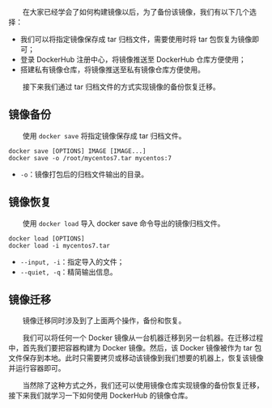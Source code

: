 　　在大家已经学会了如何构建镜像以后，为了备份该镜像，我们有以下几个选择：

- 我们可以将指定镜像保存成 tar 归档文件，需要使用时将 tar 包恢复为镜像即可；
- 登录 DockerHub 注册中心，将镜像推送至 DockerHub 仓库方便使用；
- 搭建私有镜像仓库，将镜像推送至私有镜像仓库方便使用。

　　接下来我们通过 tar 归档文件的方式实现镜像的备份恢复迁移。



## 镜像备份



　　使用 `docker save` 将指定镜像保存成 tar 归档文件。

```shell
docker save [OPTIONS] IMAGE [IMAGE...]
docker save -o /root/mycentos7.tar mycentos:7
```

- `-o`：镜像打包后的归档文件输出的目录。



## 镜像恢复



　　使用 `docker load` 导入 docker save 命令导出的镜像归档文件。

```shell
docker load [OPTIONS]
docker load -i mycentos7.tar
```

- `--input, -i`：指定导入的文件；
- `--quiet, -q`：精简输出信息。



## 镜像迁移



　　镜像迁移同时涉及到了上面两个操作，备份和恢复。

　　我们可以将任何一个 Docker 镜像从一台机器迁移到另一台机器。在迁移过程中，首先我们要把容器构建为 Docker 镜像。然后，该 Docker 镜像被作为 tar 包文件保存到本地。此时只需要拷贝或移动该镜像到我们想要的机器上，恢复该镜像并运行容器即可。

　　当然除了这种方式之外，我们还可以使用镜像仓库实现镜像的备份恢复迁移，接下来我们就学习一下如何使用 DockerHub 的镜像仓库。

